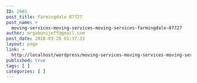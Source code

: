 ```yaml
---
ID: 2981
post_title: Farmingdale 07727
post_name: >
  moving-services-moving-services-moving-services-farmingdale-07727
author: mrgabonijeff@gmail.com
post_date: 2018-03-28 01:37:33
layout: page
link: >
  http://localhost/wordpress/moving-services-moving-services-moving-services-farmingdale-07727/
published: true
tags: [ ]
categories: [ ]
---
```

